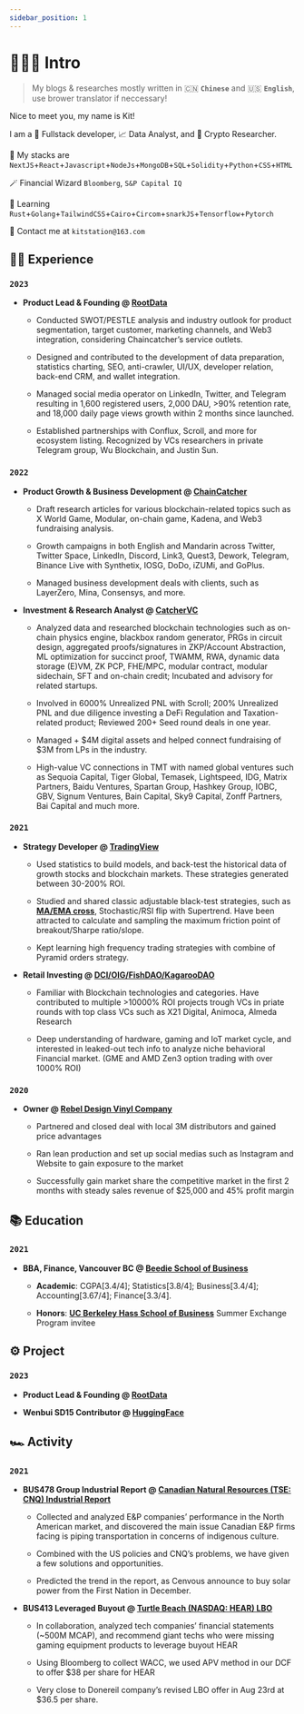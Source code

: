 ```yaml
---
sidebar_position: 1
---
```


# 🙋🏻‍♂️ Intro

> My blogs & researches mostly written in 🇨🇳 **`Chinese`** and 🇺🇸 **`English`**, use brower translator if neccessary!

Nice to meet you, my name is Kit!

I am a 🥷 Fullstack developer, 📈 Data Analyst, and 🔐 Crypto Researcher.

🧰 My stacks are `NextJS`+`React`+`Javascript`+`NodeJs`+`MongoDB`+`SQL`+`Solidity`+`Python`+`CSS`+`HTML`

🪄 Financial Wizard `Bloomberg`, `S&P Capital IQ`

🔰 Learning `Rust`+`Golang`+`TailwindCSS`+`Cairo`+`Circom`+`snarkJS`+`Tensorflow`+`Pytorch`

📧 Contact me at `kitstation@163.com`

## 🧑‍💻 Experience

### `2023`

- **Product Lead & Founding @ [RootData](https://www.rootdata.com/)**

  - Conducted SWOT/PESTLE analysis and industry outlook for product segmentation, target customer, marketing channels, and Web3 integration, considering Chaincatcher’s service outlets.

  - Designed and contributed to the development of data preparation, statistics charting, SEO, anti-crawler, UI/UX, developer relation, back-end CRM, and wallet integration.

  - Managed social media operator on LinkedIn, Twitter, and Telegram resulting in 1,600 registered users, 2,000 DAU, >90% retention rate, and 18,000 daily page views growth within 2 months since launched.

  - Established partnerships with Conflux, Scroll, and more for ecosystem listing. Recognized by VCs researchers in private Telegram group, Wu Blockchain, and Justin Sun.

### `2022`

- **Product Growth & Business Development @ [ChainCatcher](https://www.chaincatcher.com/)**

  - Draft research articles for various blockchain-related topics such as X World Game, Modular, on-chain game, Kadena, and Web3 fundraising analysis.

  - Growth campaigns in both English and Mandarin across Twitter, Twitter Space, LinkedIn, Discord, Link3, Quest3, Dework, Telegram, Binance Live with Synthetix, IOSG, DoDo, iZUMi, and GoPlus.

  - Managed business development deals with clients, such as LayerZero, Mina, Consensys, and more.

- **Investment & Research Analyst @ [CatcherVC](https://www.catchervc.com/)**

  - Analyzed data and researched blockchain technologies such as on-chain physics engine, blackbox random generator, PRGs in circuit design, aggregated proofs/signatures in ZKP/Account Abstraction, ML optimization for succinct proof, TWAMM, RWA, dynamic data storage (E)VM, ZK PCP, FHE/MPC, modular contract, modular sidechain, SFT and on-chain credit; Incubated and advisory for related startups.

  - Involved in 6000% Unrealized PNL with Scroll; 200% Unrealized PNL and due diligence investing a DeFi Regulation and Taxation-related product; Reviewed 200+ Seed round deals in one year.

  - Managed + $4M digital assets and helped connect fundraising of $3M from LPs in the industry.

  - High-value VC connections in TMT with named global ventures such as Sequoia Capital, Tiger Global,
    Temasek, Lightspeed, IDG, Matrix Partners, Baidu Ventures, Spartan Group, Hashkey Group, IOBC,
    GBV, Signum Ventures, Bain Capital, Sky9 Capital, Zonff Partners, Bai Capital and much more.

### `2021`

- **Strategy Developer @ [TradingView](https://www.tradingview.com/)**

  - Used statistics to build models, and back-test the historical data of growth stocks and blockchain markets. These strategies generated between 30-200% ROI.

  - Studied and shared classic adjustable black-test strategies, such as [**MA/EMA cross**](https://www.tradingview.com/script/3pYaWinv-Long-only-EMA-CROSS-8-50-200-Backtest/), Stochastic/RSI flip with Supertrend. Have been attracted to calculate and sampling the maximum friction point of breakout/Sharpe ratio/slope.

  - Kept learning high frequency trading strategies with combine of Pyramid orders strategy.

- **Retail Investing @ [DCI/OIG/FishDAO/KagarooDAO](https://dutchcryptoinvestors.com/)**

  - Familiar with Blockchain technologies and categories. Have contributed to multiple >10000% ROI projects
    trough VCs in priate rounds with top class VCs such as X21 Digital, Animoca, Almeda Research

  - Deep understanding of hardware, gaming and IoT market cycle, and interested in leaked-out tech info to analyze niche behavioral Financial market. (GME and AMD Zen3 option trading with over 1000% ROI)

### `2020`

- **Owner @ [Rebel Design Vinyl Company](https://instagram.com/rebel_design_521?igshid=YmMyMTA2M2Y=)**

  - Partnered and closed deal with local 3M distributors and gained price advantages

  - Ran lean production and set up social medias such as Instagram and Website to gain exposure to the market

  - Successfully gain market share the competitive market in the first 2 months with steady sales revenue of
    $25,000 and 45% profit margin

## 📚 Education

### `2021`

- **BBA, Finance, Vancouver BC @ [Beedie School of Business](https://beedie.sfu.ca/landings/msc-finance-national?utm_source=google&utm_medium=search&utm_campaign=june_2023_mscfin&utm_content=BC&gclid=Cj0KCQjwz6ShBhCMARIsAH9A0qX0gzm5F6vRYM_ON9e49IOBO-3UvGJsSmQJpcgoklP9NbOM63mrst4aAp-QEALw_wcB)**

  - **Academic**: CGPA[3.4/4]; Statistics[3.8/4]; Business[3.4/4]; Accounting[3.67/4]; Finance[3.3/4].

  - **Honors**: [**UC Berkeley Hass School of Business**](https://haas.berkeley.edu/) Summer Exchange Program invitee

## ⚙️ Project

### `2023`

- **Product Lead & Founding @ [RootData](https://www.rootdata.com/)**

- **Wenbui SD15 Contributor @ [HuggingFace](https://huggingface.co/nvmmonkey)**

## 🏎 Activity

### `2021`

- **BUS478 Group Industrial Report @ [Canadian Natural Resources (TSE: CNQ) Industrial Report](https://ca.finance.yahoo.com/quote/CNQ.TO/?guccounter=1&guce_referrer=aHR0cHM6Ly93d3cuZ29vZ2xlLmNvbS8&guce_referrer_sig=AQAAANxyVDMRiG4Sz0E6VY7m8_oqQlnkatqQoBpMQcMYZyJHR6KKIkZQyinsuc2n3gbefo4cy0MwK4MornDo6ILdB7O1rCOzfjm6PlehJyoYLjgtOJ0tPfcSWvu3z0eWxvKo6InyNiS39AUUuJaLZE8Qj__7Z5Aw6auSremGf976-rrS)**

  - Collected and analyzed E&P companies’ performance in the North American market, and discovered the main issue Canadian E&P firms facing is piping transportation in concerns of indigenous culture.
  
  - Combined with the US policies and CNQ’s problems, we have given a few solutions and opportunities.
  
  - Predicted the trend in the report, as Cenvous announce to buy solar power from the First Nation in
  December.

- **BUS413 Leveraged Buyout @ [Turtle Beach (NASDAQ: HEAR) LBO](https://ca.finance.yahoo.com/quote/HEAR?p=HEAR&.tsrc=fin-srch)**

  - In collaboration, analyzed tech companies’ financial statements (~500M MCAP), and recommend giant techs who were missing gaming equipment products to leverage buyout HEAR
  
  - Using Bloomberg to collect WACC, we used APV method in our DCF to offer $38 per share for HEAR
  
  - Very close to Donereil company’s revised LBO offer in Aug 23rd at $36.5 per share.

